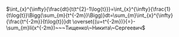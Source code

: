 
$\int_{x}^{\infty}{\frac{dt}{t(t^{2}-1\log{t}}}=\int_{x}^{\infty}{\frac{1}{t\log{t}}\Bigg(\sum_{m}{t^{-2m}}\Bigg)}dt=\sum_{m}\int_{x}^{\infty}{\frac{t^{-2m}}{t\log{t}}}dt \overset{(u=t^{-2m})}{=}-\sum_{m}li(x^{-2m})~~~Тищенко\~Никита\~Сергеевич$
